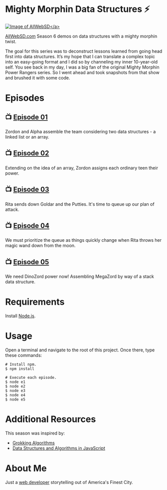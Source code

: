 # Mighty Morphin Data Structures ⚡️

<a href="https://www.allwebsd.com" rel="AllWebSD.com">![Image of AllWebSD]([https://www.allwebsd.com/images/logo-allwebsd.png](https://www.marklreyes.com/wp-content/uploads/2020/12/allwebsd-1024x465.jpg))</a>

[AllWebSD.com](https://www.allwebsd.com) Season 6 demos on data structures with a mighty morphin twist.

The goal for this series was to deconstruct lessons learned from going head first into data structures. It’s my hope that I can translate a complex topic into an easy-going format and I did so by channeling my inner 10-year-old self. You see back in my day, I was a big fan of the original Mighty Morphin Power Rangers series. So I went ahead and took snapshots from that show and brushed it with some code.

# Episodes

## 📺 [Episode 01](https://youtu.be/ZKR7ZfJfTwA)
Zordon and Alpha assemble the team considering two data structures - a linked list or an array.

## 📺 [Episode 02](https://youtu.be/3CNubmgdFmc)
Extending on the idea of an array, Zordon assigns each ordinary teen their power.

## 📺 [Episode 03](https://youtu.be/w9KROYE0Jts)
Rita sends down Goldar and the Putties. It's time to queue up our plan of attack.

## 📺 [Episode 04](https://youtu.be/MQD6cJkKIYo)
We must prioritize the queue as things quickly change when Rita throws her magic wand down from the moon.

## 📺 [Episode 05](https://youtu.be/QyThH77KZ2k)
We need DinoZord power now! Assembling MegaZord by way of a stack data structure.

# Requirements
Install [Node.js](https://nodejs.org/en/download/).

# Usage
Open a terminal and navigate to the root of this project. Once there, type these commands:

	# Install npm.
	$ npm install

	# Execute each episode.
	$ node e1
	$ node e2
	$ node e3
	$ node e4
	$ node e5

# Additional Resources
This season was inspired by:
* [Grokking Algorithms](https://adit.io/posts/2016-05-25-Grokking-Algorithms-Is-Out.html)
* [Data Structures and Algorithms in JavaScript](https://egghead.io/courses/data-structures-and-algorithms-in-javascript)

# About Me
Just a [web developer](https://www.marklreyes.com/about-me/) storytelling out of America's Finest City.
